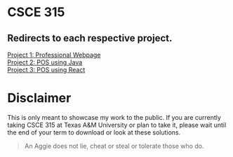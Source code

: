 # CSCE 315

## Redirects to each respective project.  
[Project 1: Professional Webpage](https://github.com/lai-huy/lai-huy.github.io)  
[Project 2: POS using Java](https://github.com/CSCE315-Spring23/Team_44_Project_2)  
[Project 3: POS using React](https://github.com/CSCE315-Spring23/Team_44_Project_3)


# Disclaimer
This is only meant to showcase my work to the public. If you are currently taking CSCE 315 at Texas A&M University or plan to take it, please wait until the end of your term to download or look at these solutions.
> An Aggie does not lie, cheat or steal or tolerate those who do.